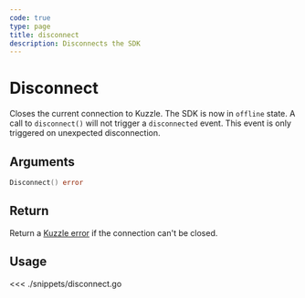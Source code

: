 ```yaml
---
code: true
type: page
title: disconnect
description: Disconnects the SDK
---
```


# Disconnect

Closes the current connection to Kuzzle.
The SDK is now in `offline` state.
A call to `disconnect()` will not trigger a `disconnected` event. This event is only triggered on unexpected disconnection.

## Arguments

```go
Disconnect() error
```

## Return

Return a [Kuzzle error](/sdk/go/1/essentials/error-handling) if the connection can't be closed.

## Usage

<<< ./snippets/disconnect.go
